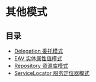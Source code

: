 # 其他模式

## 目录
- [Delegation 委托模式](https://github.com/sunzhangshuai/design-patterns/tree/master/app/OtherPatterns/Delegation)
- [EAV 实体属性值模式](https://github.com/sunzhangshuai/design-patterns/tree/master/app/OtherPatterns/EAV)
- [Repository 资源库模式](https://github.com/sunzhangshuai/design-patterns/tree/master/app/OtherPatterns/Repository)
- [ServiceLocator 服务定位器模式](https://github.com/sunzhangshuai/design-patterns/tree/master/app/OtherPatterns/ServiceLocator)
